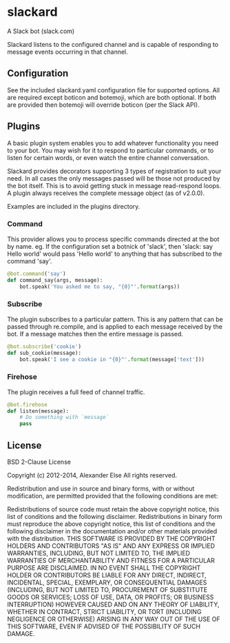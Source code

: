# slackard

A Slack bot (slack.com)

Slackard listens to the configured channel and is capable of responding to
message events occurring in that channel.

## Configuration

See the included slackard.yaml configuration file for supported options.
All are required except boticon and botemoji, which are both optional. If
both are provided then botemoji will override boticon (per the Slack API).

## Plugins

A basic plugin system enables you to add whatever functionality you need to
your bot. You may wish for it to respond to particular commands, or to
listen for certain words, or even watch the entire channel conversation.

Slackard provides decorators supporting 3 types of registration to suit your
need. In all cases the only messages passed will be those not produced by
the bot itself. This is to avoid getting stuck in message read-respond loops.
A plugin always receives the complete message object (as of v2.0.0).

Examples are included in the plugins directory.

### Command

This provider allows you to process specific commands directed at the bot by
name. eg. If the configuration set a botnick of 'slack', then
'slack: say Hello world' would pass 'Hello world' to anything that has
subscribed to the command 'say'.

```python
@bot.command('say')
def command_say(args, message):
    bot.speak('You asked me to say, "{0}"'.format(args))
```

### Subscribe

The plugin subscribes to a particular pattern. This is any pattern that can
be passed through re.compile, and is applied to each message received by the
bot. If a message matches then the entire message is passed.

```python
@bot.subscribe('cookie')
def sub_cookie(message):
    bot.speak('I see a cookie in "{0}"'.format(message['text']))
```

### Firehose

The plugin receives a full feed of channel traffic.

```python
@bot.firehose
def listen(message):
    # Do something with `message`
    pass
```

## License


BSD 2-Clause License

Copyright (c) 2012-2014, Alexander Else All rights reserved.

Redistribution and use in source and binary forms, with or without modification, are permitted provided that the following conditions are met:

Redistributions of source code must retain the above copyright notice, this list of conditions and the following disclaimer.
Redistributions in binary form must reproduce the above copyright notice, this list of conditions and the following disclaimer in the documentation and/or other materials provided with the distribution.
THIS SOFTWARE IS PROVIDED BY THE COPYRIGHT HOLDERS AND CONTRIBUTORS "AS IS" AND ANY EXPRESS OR IMPLIED WARRANTIES, INCLUDING, BUT NOT LIMITED TO, THE IMPLIED WARRANTIES OF MERCHANTABILITY AND FITNESS FOR A PARTICULAR PURPOSE ARE DISCLAIMED. IN NO EVENT SHALL THE COPYRIGHT HOLDER OR CONTRIBUTORS BE LIABLE FOR ANY DIRECT, INDIRECT, INCIDENTAL, SPECIAL, EXEMPLARY, OR CONSEQUENTIAL DAMAGES (INCLUDING, BUT NOT LIMITED TO, PROCUREMENT OF SUBSTITUTE GOODS OR SERVICES; LOSS OF USE, DATA, OR PROFITS; OR BUSINESS INTERRUPTION) HOWEVER CAUSED AND ON ANY THEORY OF LIABILITY, WHETHER IN CONTRACT, STRICT LIABILITY, OR TORT (INCLUDING NEGLIGENCE OR OTHERWISE) ARISING IN ANY WAY OUT OF THE USE OF THIS SOFTWARE, EVEN IF ADVISED OF THE POSSIBILITY OF SUCH DAMAGE.
